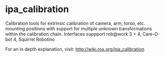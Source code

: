 # ipa_calibration
Calibration tools for extrinsic calibration of camera, arm, torso, etc. mounting positions with support for multiple unknown transformations within the calibration chain. Interfaces suppport rob@work 3 + 4, Care-O-bot 4, Squirrel Robotino

For an in depth explanation, visit: http://wiki.ros.org/ipa_calibration
